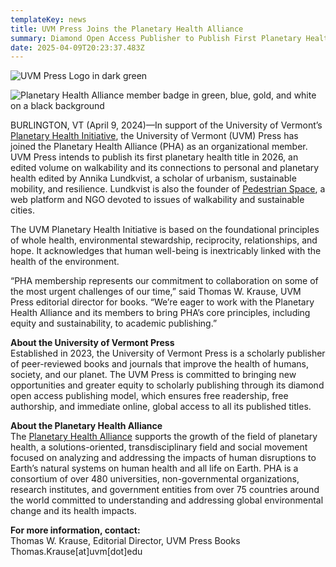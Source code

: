 ```yaml
---
templateKey: news
title: UVM Press Joins the Planetary Health Alliance
summary: Diamond Open Access Publisher to Publish First Planetary Health Title in 2026
date: 2025-04-09T20:23:37.483Z
---
```

![UVM Press Logo in dark green](assets/uvmpress_horiz-g-3-x-1.5.png)

![Planetary Health Alliance member badge in green, blue, gold, and white on a black background](assets/pha-member-badge.jpg)

BURLINGTON, VT (April 9, 2024)—In support of the University of Vermont’s [Planetary Health Initiative](https://www.uvm.edu/planetaryhealthinitiative), the University of Vermont (UVM) Press has joined the Planetary Health Alliance (PHA) as an organizational member. UVM Press intends to publish its first planetary health title in 2026, an edited volume on walkability and its connections to personal and planetary health edited by Annika Lundkvist, a scholar of urbanism, sustainable mobility, and resilience. Lundkvist is also the founder of [Pedestrian Space](https://pedestrianspace.org/), a web platform and NGO devoted to issues of walkability and sustainable cities.

The UVM Planetary Health Initiative is based on the foundational principles of whole health, environmental stewardship, reciprocity, relationships, and hope. It acknowledges that human well-being is inextricably linked with the health of the environment.

“PHA membership represents our commitment to collaboration on some of the most urgent challenges of our time,” said Thomas W. Krause, UVM Press editorial director for books. “We’re eager to work with the Planetary Health Alliance and its members to bring PHA’s core principles, including equity and sustainability, to academic publishing.”

**About the University of Vermont Press**\
Established in 2023, the University of Vermont Press is a scholarly publisher of peer-reviewed books and journals that improve the health of humans, society, and our planet. The UVM Press is committed to bringing new opportunities and greater equity to scholarly publishing through its diamond open access publishing model, which ensures free readership, free authorship, and immediate online, global access to all its published titles. 

**About the Planetary Health Alliance**\
The [Planetary Health Alliance](https://planetaryhealthalliance.org/) supports the growth of the field of planetary health, a solutions-oriented, transdisciplinary field and social movement focused on analyzing and addressing the impacts of human disruptions to Earth’s natural systems on human health and all life on Earth. PHA is a consortium of over 480 universities, non-governmental organizations, research institutes, and government entities from over 75 countries around the world committed to understanding and addressing global environmental change and its health impacts. 

**For more information, contact:**\
Thomas W. Krause, Editorial Director, UVM Press Books\
Thomas.Krause\[at]uvm\[dot]edu
